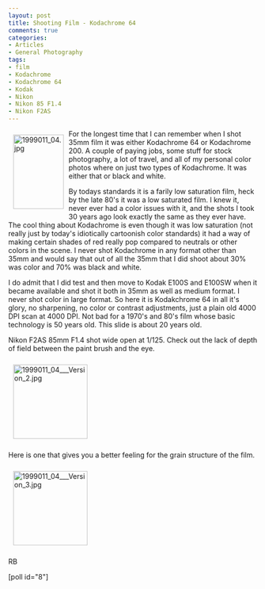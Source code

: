 ```yaml
---
layout: post
title: Shooting Film - Kodachrome 64
comments: true
categories:
- Articles
- General Photography
tags:
- film
- Kodachrome
- Kodachrome 64
- Kodak
- Nikon
- Nikon 85 F1.4
- Nikon F2AS
---
```

<a rel="lightbox" href="/wp-content/uploads/2009/06/1999011_04.jpg"><img title="1999011_04.jpg" src="/wp-content/uploads/2009/06/.thumbs/.1999011_04.jpg" border="0" alt="1999011_04.jpg" hspace="10" vspace="10" width="102" height="150" align="left" /></a>For the longest time that I can remember when I shot 35mm film it was either Kodachrome 64 or Kodachrome 200. A couple of paying jobs, some stuff for stock photography, a lot of travel, and all of my personal color photos where on just two types of Kodachrome. It was either that or black and white.

By todays standards it is a farily low saturation film, heck by the late 80's it was a low saturated film. I knew it, never ever had a color issues with it, and the shots I took 30 years ago look exactly the same as they ever have. The cool thing about Kodachrome is even though it was low saturation (not really just by today's idiotically cartoonish color standards) it had a way of making certain shades of red really pop compared to neutrals or other colors in the scene. I never shot Kodachrome in any format other than 35mm and would say that out of all the 35mm that I did shoot about 30% was color and 70% was black and white.

I do admit that I did test and then move to Kodak E100S and E100SW when it became available and shot it both in 35mm as well as medium format. I never shot color in large format. So here it is Kodakchrome 64 in all it's glory, no sharpening, no color or contrast adjustments, just a plain old 4000 DPI scan at 4000 DPI. Not bad for a 1970's and 80's film whose basic technology is 50 years old. This slide is about 20 years old.

Nikon F2AS 85mm F1.4 shot wide open at 1/125. Check out the lack of depth of field between the paint brush and the eye.

<a rel="lightbox" href="/wp-content/uploads/2009/06/1999011_04___Version_2.jpg"></a><a rel="lightbox" href="/wp-content/uploads/2009/06/1999011_04___Version_2.jpg"><img title="1999011_04___Version_2.jpg" src="/wp-content/uploads/2009/06/.thumbs/.1999011_04___Version_2.jpg" border="0" alt="1999011_04___Version_2.jpg" hspace="10" vspace="10" width="150" height="150" /></a>

Here is one that gives you a better feeling for the grain structure of the film.

<a rel="lightbox" href="/wp-content/uploads/2009/06/1999011_04___Version_3.jpg"><img title="1999011_04___Version_3.jpg" src="/wp-content/uploads/2009/06/.thumbs/.1999011_04___Version_3.jpg" border="0" alt="1999011_04___Version_3.jpg" hspace="10" vspace="10" width="150" height="150" /></a>

RB

[poll id="8"] 